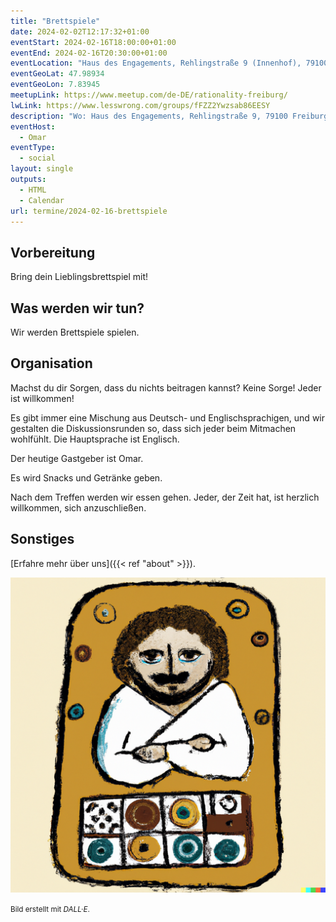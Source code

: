 ```yaml
---
title: "Brettspiele"
date: 2024-02-02T12:17:32+01:00
eventStart: 2024-02-16T18:00:00+01:00
eventEnd: 2024-02-16T20:30:00+01:00
eventLocation: "Haus des Engagements, Rehlingstraße 9 (Innenhof), 79100 Freiburg"
eventGeoLat: 47.98934
eventGeoLon: 7.83945
meetupLink: https://www.meetup.com/de-DE/rationality-freiburg/
lwLink: https://www.lesswrong.com/groups/fFZZ2Ywzsab86EESY
description: "Wo: Haus des Engagements, Rehlingstraße 9, 79100 Freiburg. Wann: Freitag, 16. Februar 2024, um 18:00 Uhr MEZ."
eventHost:
  - Omar
eventType:
  - social
layout: single
outputs:
  - HTML
  - Calendar
url: termine/2024-02-16-brettspiele
---
```


## Vorbereitung

Bring dein Lieblingsbrettspiel mit!


## Was werden wir tun?

Wir werden Brettspiele spielen.


## Organisation

Machst du dir Sorgen, dass du nichts beitragen kannst? Keine Sorge! Jeder ist willkommen!

Es gibt immer eine Mischung aus Deutsch- und Englischsprachigen, und wir
gestalten die Diskussionsrunden so, dass sich jeder beim Mitmachen wohlfühlt.
Die Hauptsprache ist Englisch.

Der heutige Gastgeber ist Omar.

Es wird Snacks und Getränke geben.

Nach dem Treffen werden wir essen gehen. Jeder, der Zeit hat, ist herzlich
willkommen, sich anzuschließen.


## Sonstiges

[Erfahre mehr über uns]({{< ref "about" >}}).

![Sokrates spielt ein Brettspiel](cover.png "Sokrates spielt ein Brettspiel")

<small>Bild erstellt mit _DALL·E_.</small>
